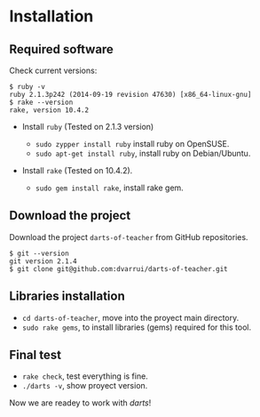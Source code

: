 # Installation

## Required software

Check current versions:
```
$ ruby -v
ruby 2.1.3p242 (2014-09-19 revision 47630) [x86_64-linux-gnu]
$ rake --version
rake, version 10.4.2
```

* Install `ruby` (Tested on 2.1.3 version)
    * `sudo zypper install ruby` install ruby on OpenSUSE.
    * `sudo apt-get install ruby`, install ruby on Debian/Ubuntu.

* Install `rake` (Tested on 10.4.2).
    * `sudo gem install rake`, install rake gem.

## Download the project

Download the project `darts-of-teacher` from GitHub repositories.
```
$ git --version
git version 2.1.4
$ git clone git@github.com:dvarrui/darts-of-teacher.git
```

## Libraries installation

* `cd darts-of-teacher`, move into the proyect main directory.
* `sudo rake gems`, to install libraries (gems) required for this tool.

## Final test

* `rake check`, test everything is fine.
* `./darts -v`, show proyect version.

Now we are readey to work with *darts*!
